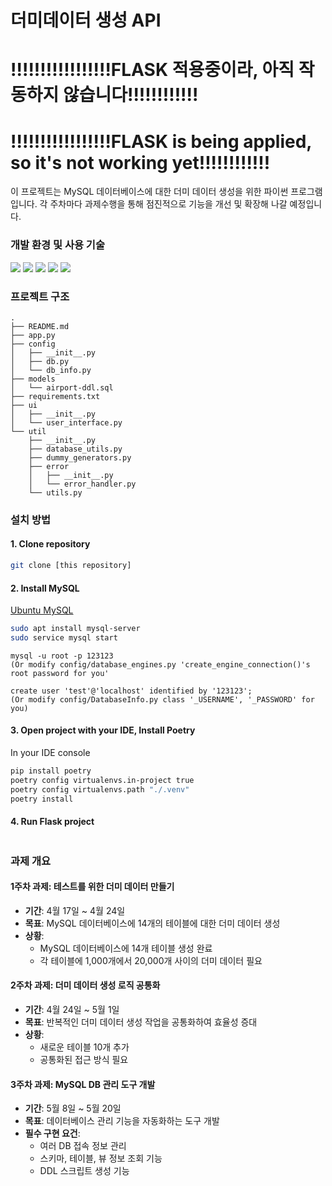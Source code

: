 # 더미데이터 생성 API

# !!!!!!!!!!!!!!!!!FLASK 적용중이라, 아직 작동하지 않습니다!!!!!!!!!!!!
# !!!!!!!!!!!!!!!!!FLASK is being applied, so it's not working yet!!!!!!!!!!!!

이 프로젝트는 MySQL 데이터베이스에 대한 더미 데이터 생성을 위한 파이썬 프로그램 입니다.
각 주차마다 과제수행을 통해 점진적으로 기능을 개선 및 확장해 나갈 예정입니다.

### 개발 환경 및 사용 기술
![](https://img.shields.io/badge/Ubuntu-E95420?style=flat&logo=Ubuntu&logoColor=white")
![](https://img.shields.io/badge/Poetry-60A5FA?style=flat&logo=Poetry&logoColor=white")
![](https://img.shields.io/badge/Python-3776AB?style=flat&logo=Python&logoColor=white")
![](https://img.shields.io/badge/SQLAlchemy-D71F00?style=flat&logo=SQLAlchemy&logoColor=white")
![](https://img.shields.io/badge/Flask-000000?style=flat&logo=Flask&logoColor=white")

### 프로젝트 구조
```text
.
├── README.md
├── app.py
├── config
│   ├── __init__.py
│   ├── db.py
│   └── db_info.py
├── models
│   └── airport-ddl.sql
├── requirements.txt
├── ui
│   ├── __init__.py
│   └── user_interface.py
└── util
    ├── __init__.py
    ├── database_utils.py
    ├── dummy_generators.py
    ├── error
    │   ├── __init__.py
    │   └── error_handler.py
    └── utils.py
```

### 설치 방법

#### 1. Clone repository
```bash
git clone [this repository]
```

#### 2. Install MySQL
[Ubuntu MySQL](https://ubuntu.com/server/docs/install-and-configure-a-mysql-server)

```bash
sudo apt install mysql-server
sudo service mysql start
```

```mysql
mysql -u root -p 123123
(Or modify config/database_engines.py 'create_engine_connection()'s root password for you'

create user 'test'@'localhost' identified by '123123';
(Or modify config/DatabaseInfo.py class '_USERNAME', '_PASSWORD' for you)
```

#### 3. Open project with your IDE, Install Poetry

In your IDE console
```bash
pip install poetry
poetry config virtualenvs.in-project true
poetry config virtualenvs.path "./.venv"
poetry install
```

#### 4. Run Flask project
```bash

```

### 과제 개요

#### 1주차 과제: 테스트를 위한 더미 데이터 만들기

- **기간**: 4월 17일 ~ 4월 24일
- **목표**: MySQL 데이터베이스에 14개의 테이블에 대한 더미 데이터 생성
- **상황**:
  - MySQL 데이터베이스에 14개 테이블 생성 완료
  - 각 테이블에 1,000개에서 20,000개 사이의 더미 데이터 필요

#### 2주차 과제: 더미 데이터 생성 로직 공통화

- **기간**: 4월 24일 ~ 5월 1일
- **목표**: 반복적인 더미 데이터 생성 작업을 공통화하여 효율성 증대
- **상황**:
  - 새로운 테이블 10개 추가
  - 공통화된 접근 방식 필요

#### 3주차 과제: MySQL DB 관리 도구 개발

- **기간**: 5월 8일 ~ 5월 20일
- **목표**: 데이터베이스 관리 기능을 자동화하는 도구 개발
- **필수 구현 요건**:
  - 여러 DB 접속 정보 관리
  - 스키마, 테이블, 뷰 정보 조회 기능
  - DDL 스크립트 생성 기능
